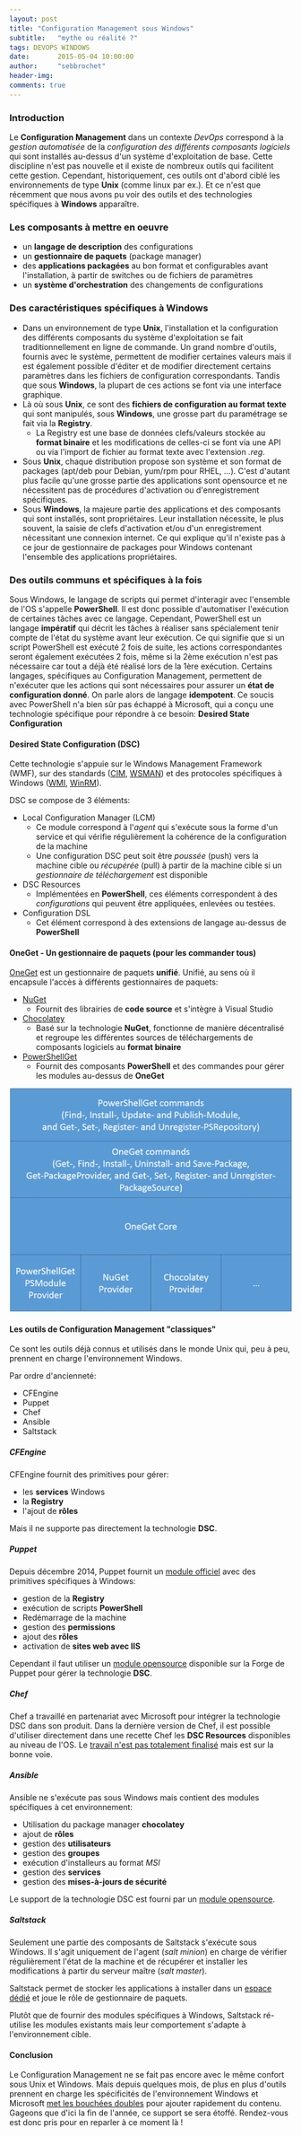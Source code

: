```yaml
---
layout: post
title: "Configuration Management sous Windows"
subtitle:   "mythe ou réalité ?"
tags: DEVOPS WINDOWS
date:       2015-05-04 10:00:00
author:     "sebbrochet"
header-img: 
comments: true
---
```


### Introduction

Le **Configuration Management** dans un contexte *DevOps* correspond à la *gestion automatisée* de la *configuration des différents composants logiciels* qui sont installés au-dessus d'un système d'exploitation de base. Cette discipline n'est pas nouvelle et il existe de nombreux outils qui facilitent cette gestion. Cependant, historiquement, ces outils ont d'abord ciblé les environnements de type **Unix** (comme linux par ex.). Et ce n'est que récemment que nous avons pu voir des outils et des technologies spécifiques à **Windows** apparaître.

### Les composants à mettre en oeuvre

* un **langage de description** des configurations
* un **gestionnaire de paquets** (package manager)
* des **applications packagées** au bon format et configurables avant l'installation, à partir de switches ou de fichiers de paramètres
* un **système d'orchestration** des changements de configurations

### Des caractéristiques spécifiques à Windows

* Dans un environnement de type **Unix**, l'installation et la configuration des différents composants du système d'exploitation se fait traditionnellement en ligne de commande. Un grand nombre d'outils, fournis avec le système, permettent de modifier certaines valeurs mais il est également possible d'éditer et de modifier directement certains paramètres dans les fichiers de configuration correspondants. Tandis que sous **Windows**, la plupart de ces actions se font via une interface graphique.
* Là où sous **Unix**, ce sont des **fichiers de configuration au format texte** qui sont manipulés, sous **Windows**, une grosse part du paramétrage se fait via la **Registry**.
   * La Registry est une base de données clefs/valeurs stockée au **format binaire** et les modifications de celles-ci se font via une API ou via l'import de fichier au format texte avec l'extension *.reg*.
* Sous **Unix**, chaque distribution propose son système et son format de packages (apt/deb pour Debian, yum/rpm pour RHEL, ...). C'est d'autant plus facile qu'une grosse partie des applications sont opensource et ne nécessitent pas de procédures d'activation ou d'enregistrement spécifiques.
* Sous **Windows**, la majeure partie des applications et des composants qui sont installés, sont propriétaires. Leur installation nécessite, le plus souvent, la saisie de clefs d'activation et/ou d'un enregistrement nécessitant une connexion internet. Ce qui explique qu'il n'existe pas à ce jour de gestionnaire de packages pour Windows contenant l'ensemble des applications propriétaires.

### Des outils communs et spécifiques à la fois

Sous Windows, le langage de scripts qui permet d'interagir avec l'ensemble de l'OS s'appelle **PowerShell**. Il est donc possible d'automatiser l'exécution de certaines tâches avec ce langage. Cependant,  PowerShell est un langage **impératif** qui décrit les tâches à réaliser sans spécialement tenir compte de l'état du système avant leur exécution. Ce qui signifie que si un script PowerShell est exécuté 2 fois de suite, les actions correspondantes seront également exécutées 2 fois, même si la 2ème exécution n'est pas nécessaire car tout a déjà été réalisé lors de la 1ère exécution. Certains langages, spécifiques au Configuration Management, permettent de n'exécuter que les actions qui sont nécessaires pour assurer un **état de configuration donné**. On parle alors de langage **idempotent**.
Ce soucis avec PowerShell n'a bien sûr pas échappé à Microsoft, qui a conçu une technologie spécifique pour répondre à ce besoin: **Desired State Configuration**

#### Desired State Configuration (DSC)

Cette technologie s'appuie sur le Windows Management Framework (WMF), sur des standards ([CIM](http://fr.wikipedia.org/wiki/Common_Information_Model), [WSMAN](http://fr.wikipedia.org/wiki/WS-Management)) et des protocoles spécifiques à Windows ([WMI](http://fr.wikipedia.org/wiki/Windows_Management_Instrumentation), [WinRM](https://msdn.microsoft.com/en-us/library/aa384426%28v=vs.85%29.aspx)).

DSC se compose de 3 éléments:

* Local Configuration Manager (LCM)
  * Ce module correspond à l'*agent* qui s'exécute sous la forme d'un service et qui vérifie régulièrement la cohérence de la configuration de la machine
  * Une configuration DSC peut soit être *poussée* (push) vers la machine cible ou *récupérée* (pull) à partir de la machine cible si un *gestionnaire de téléchargement* est disponible
* DSC Resources
   * Implémentées en **PowerShell**, ces éléments correspondent à des *configurations* qui peuvent  être appliquées, enlevées ou testées.
* Configuration DSL
   * Cet élément correspond à des extensions de langage au-dessus de **PowerShell**

   
#### OneGet - Un gestionnaire de paquets (pour les commander tous)

[OneGet](https://github.com/OneGet/oneget) est un gestionnaire de paquets **unifié**. Unifié, au sens où il encapsule l'accès à différents gestionnaires de paquets:

* [NuGet](https://www.nuget.org/)
   * Fournit des librairies de **code source** et s'intègre à Visual Studio
* [Chocolatey](https://chocolatey.org/)
   * Basé sur la technologie **NuGet**, fonctionne de manière décentralisé et regroupe les différentes sources de téléchargements de composants logiciels au **format binaire**
* [PowerShellGet](http://blogs.msdn.com/b/mvpawardprogram/archive/2014/10/06/package-management-for-powershell-modules-with-powershellget.aspx)
   * Fournit des composants **PowerShell** et des commandes pour gérer les modules au-dessus de **OneGet**

![powershellget](/img/2015/powershellget.png)

#### Les outils de Configuration Management "classiques"

Ce sont les outils déjà connus et utilisés dans le monde Unix qui, peu à peu, prennent en charge l'environnement Windows.

Par ordre d'ancienneté:

* CFEngine
* Puppet
* Chef
* Ansible
* Saltstack


##### CFEngine

CFEngine fournit des primitives pour gérer:

* les **services** Windows
* la **Registry**
* l'ajout de **rôles**

Mais il ne supporte pas directement la technologie **DSC**.

##### Puppet

Depuis décembre 2014, Puppet fournit un [module officiel](https://forge.puppetlabs.com/puppetlabs/windows) avec des primitives spécifiques à Windows:

* gestion de la **Registry**
* exécution de scripts **PowerShell**
* Redémarrage de la machine
* gestion des **permissions**
* ajout des **rôles**
* activation de **sites web avec IIS**

Cependant il faut utiliser un [module opensource](https://forge.puppetlabs.com/msutter/dsc) disponible sur la Forge de Puppet pour gérer la technologie **DSC**.
 
##### Chef

Chef a travaillé en partenariat avec Microsoft pour intégrer la technologie DSC dans son produit. Dans la dernière version de Chef, il est possible d'utiliser directement dans une recette Chef les **DSC Resources** disponibles au niveau de l'OS. Le [travail n'est pas totalement finalisé](https://www.chef.io/solutions/windows/) mais est sur la bonne voie.

##### Ansible

Ansible ne s'exécute pas sous Windows mais contient des modules spécifiques à cet environnement:

* Utilisation du package manager **chocolatey**
* ajout de **rôles**
* gestion des **utilisateurs**
* gestion des **groupes**
* exécution d'installeurs au format *MSI*
* gestion des **services**
* gestion des **mises-à-jours de sécurité**

Le support de la technologie DSC est fourni par un [module opensource](http://hindenes.com/trondsworking/2015/02/20/dsc-ansible/).

##### Saltstack

Seulement une partie des composants de Saltstack s'exécute sous Windows. Il s'agit uniquement de l'agent (*salt minion*) en charge de vérifier régulièrement l'état de la machine et de récupérer et installer les modifications à partir du serveur maître (*salt master*).

Saltstack permet de stocker les applications à installer dans un [espace dédié](http://docs.saltstack.com/en/latest/topics/windows/windows-package-manager.html) et joue le rôle de gestionnaire de paquets.

Plutôt que de fournir des modules spécifiques à Windows, Saltstack ré-utilise les modules existants mais leur comportement s'adapte à l'environnement cible.

#### Conclusion

Le Configuration Management ne se fait pas encore avec le même confort sous Unix et Windows. Mais depuis quelques mois, de plus en plus d'outils prennent en charge les spécificités de l'environnement Windows et Microsoft [met les bouchées doubles](http://blogs.msdn.com/b/powershell/archive/2014/12/10/wmf-5-0-preview-defining-quot-experimental-designs-quot-and-quot-stable-designs-quot.aspx) pour ajouter rapidement du contenu. Gageons que d'ici la fin de l'année, ce support se sera étoffé. Rendez-vous est donc pris pour en reparler à ce moment là !
